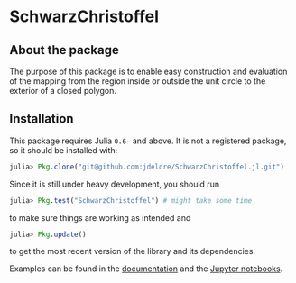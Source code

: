 # SchwarzChristoffel

## About the package

The purpose of this package is to enable easy construction and evaluation of the mapping from the region inside or outside the unit circle to the exterior of a closed polygon.

## Installation

This package requires Julia `0.6-` and above.
It is not a registered package, so it should be installed with:
```julia
julia> Pkg.clone("git@github.com:jdeldre/SchwarzChristoffel.jl.git")
```
Since it is still under heavy development, you should run
```julia
julia> Pkg.test("SchwarzChristoffel") # might take some time
```
to make sure things are working as intended and
```julia
julia> Pkg.update()
```
to get the most recent version of the library and its dependencies.

Examples can be found in the [documentation](https://jdeldre.github.io/SchwarzChristoffel.jl) and the [Jupyter notebooks](https://github.com/jdeldre/SchwarzChristoffel.jl/tree/master/examples).
